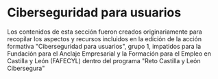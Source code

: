 # Ciberseguridad para usuarios

Los contenidos de esta sección fueron creados originariamente para recopilar los aspectos y recursos incluidos en la edición de la acción formativa "Ciberseguridad para usuarios", grupo 1, impatidos para la Fundación para el Anclaje Empresarial y la Formación para el Empleo en Castilla y León (FAFECYL) dentro del programa "Reto Castilla y León Cibersegura"
